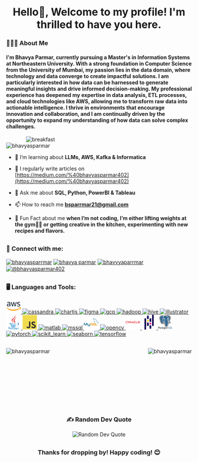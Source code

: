 <h1 align="center">Hello👋,  Welcome to my profile! I'm thrilled to have you here.</h1>
<h3 align="left"> 🧑🏻‍💻 About Me</h3>
<h4 align="left">
I'm Bhavya Parmar, currently pursuing a Master's in Information Systems at Northeastern University. With a strong foundation in Computer Science from the University of Mumbai, my passion lies in the data domain, where technology and data converge to create impactful solutions. I am particularly interested in how data can be harnessed to generate meaningful insights and drive informed decision-making.
My professional experience has deepened my expertise in data analysis, ETL processes, and cloud technologies like AWS, allowing me to transform raw data into actionable intelligence. I thrive in environments that encourage innovation and collaboration, and I am continually driven by the opportunity to expand my understanding of how data can solve complex challenges.
</h4>

<img align = "right" alt = "breakfast" width = "450" src = "https://i.giphy.com/media/v1.Y2lkPTc5MGI3NjExNWE4cW40dXR6cmR5ZTB3N3c2ZWVib2x3NDhkNW12cTU2Nm0xMTdhbCZlcD12MV9pbnRlcm5hbF9naWZfYnlfaWQmY3Q9Zw/JWuBH9rCO2uZuHBFpm/giphy.gif">

<p align="left"> <img src="https://komarev.com/ghpvc/?username=bhavyasparmar&label=Profile%20views&color=0e75b6&style=flat" alt="bhavyasparmar" /> </p>

- 🌱 I’m learning about **LLMs, AWS, Kafka & Informatica**

- 📝 I regularly write articles on [https://medium.com/%40bhavyasparmar402](https://medium.com/%40bhavyasparmar402)

- 💬 Ask me about **SQL, Python, PowerBI & Tableau**

- 📫 How to reach me **bsparrmar21@gmail.com**

- 🚀 Fun Fact about me  **when I’m not coding, I’m either lifting weights at the gym🏋️‍♂️ or getting creative in the kitchen, experimenting with new recipes and flavors.**

##

<h3 align="left"> 📮 Connect with me:</h3>
<p align="left">
<a href="https://twitter.com/bhavyasparrmar" target="blank"><img align="center" src="https://raw.githubusercontent.com/rahuldkjain/github-profile-readme-generator/master/src/images/icons/Social/twitter.svg" alt="bhavyasparrmar" height="30" width="40" /></a>
<a href="https://linkedin.com/in/bhavya parmar" target="blank"><img align="center" src="https://raw.githubusercontent.com/rahuldkjain/github-profile-readme-generator/master/src/images/icons/Social/linked-in-alt.svg" alt="bhavya parmar" height="30" width="40" /></a>
<a href="https://instagram.com/bhavvyaparrmar" target="blank"><img align="center" src="https://raw.githubusercontent.com/rahuldkjain/github-profile-readme-generator/master/src/images/icons/Social/instagram.svg" alt="bhavvyaparrmar" height="30" width="40" /></a>
<a href="https://medium.com/@bhavyasparmar402" target="blank"><img align="center" src="https://raw.githubusercontent.com/rahuldkjain/github-profile-readme-generator/master/src/images/icons/Social/medium.svg" alt="@bhavyasparmar402" height="30" width="40" /></a>
</p>

##

<h3 align="left"> 🖥️ Languages and Tools:</h3>
<p align="left"> <a href="https://aws.amazon.com" target="_blank" rel="noreferrer"> <img src="https://raw.githubusercontent.com/devicons/devicon/master/icons/amazonwebservices/amazonwebservices-original-wordmark.svg" alt="aws" width="40" height="40"/> </a> <a href="https://cassandra.apache.org/" target="_blank" rel="noreferrer"> <img src="https://www.vectorlogo.zone/logos/apache_cassandra/apache_cassandra-icon.svg" alt="cassandra" width="40" height="40"/> </a> <a href="https://www.chartjs.org" target="_blank" rel="noreferrer"> <img src="https://www.chartjs.org/media/logo-title.svg" alt="chartjs" width="40" height="40"/> </a> <a href="https://www.figma.com/" target="_blank" rel="noreferrer"> <img src="https://www.vectorlogo.zone/logos/figma/figma-icon.svg" alt="figma" width="40" height="40"/> </a> <a href="https://cloud.google.com" target="_blank" rel="noreferrer"> <img src="https://www.vectorlogo.zone/logos/google_cloud/google_cloud-icon.svg" alt="gcp" width="40" height="40"/> </a> <a href="https://hadoop.apache.org/" target="_blank" rel="noreferrer"> <img src="https://www.vectorlogo.zone/logos/apache_hadoop/apache_hadoop-icon.svg" alt="hadoop" width="40" height="40"/> </a> <a href="https://hive.apache.org/" target="_blank" rel="noreferrer"> <img src="https://www.vectorlogo.zone/logos/apache_hive/apache_hive-icon.svg" alt="hive" width="40" height="40"/> </a> <a href="https://www.adobe.com/in/products/illustrator.html" target="_blank" rel="noreferrer"> <img src="https://www.vectorlogo.zone/logos/adobe_illustrator/adobe_illustrator-icon.svg" alt="illustrator" width="40" height="40"/> </a> <a href="https://www.java.com" target="_blank" rel="noreferrer"> <img src="https://raw.githubusercontent.com/devicons/devicon/master/icons/java/java-original.svg" alt="java" width="40" height="40"/> </a> <a href="https://developer.mozilla.org/en-US/docs/Web/JavaScript" target="_blank" rel="noreferrer"> <img src="https://raw.githubusercontent.com/devicons/devicon/master/icons/javascript/javascript-original.svg" alt="javascript" width="40" height="40"/> </a> <a href="https://www.mathworks.com/" target="_blank" rel="noreferrer"> <img src="https://upload.wikimedia.org/wikipedia/commons/2/21/Matlab_Logo.png" alt="matlab" width="40" height="40"/> </a> <a href="https://www.microsoft.com/en-us/sql-server" target="_blank" rel="noreferrer"> <img src="https://www.svgrepo.com/show/303229/microsoft-sql-server-logo.svg" alt="mssql" width="40" height="40"/> </a> <a href="https://www.mysql.com/" target="_blank" rel="noreferrer"> <img src="https://raw.githubusercontent.com/devicons/devicon/master/icons/mysql/mysql-original-wordmark.svg" alt="mysql" width="40" height="40"/> </a> <a href="https://opencv.org/" target="_blank" rel="noreferrer"> <img src="https://www.vectorlogo.zone/logos/opencv/opencv-icon.svg" alt="opencv" width="40" height="40"/> </a> <a href="https://www.oracle.com/" target="_blank" rel="noreferrer"> <img src="https://raw.githubusercontent.com/devicons/devicon/master/icons/oracle/oracle-original.svg" alt="oracle" width="40" height="40"/> </a> <a href="https://pandas.pydata.org/" target="_blank" rel="noreferrer"> <img src="https://raw.githubusercontent.com/devicons/devicon/2ae2a900d2f041da66e950e4d48052658d850630/icons/pandas/pandas-original.svg" alt="pandas" width="40" height="40"/> </a> <a href="https://www.postgresql.org" target="_blank" rel="noreferrer"> <img src="https://raw.githubusercontent.com/devicons/devicon/master/icons/postgresql/postgresql-original-wordmark.svg" alt="postgresql" width="40" height="40"/> </a> <a href="https://pytorch.org/" target="_blank" rel="noreferrer"> <img src="https://www.vectorlogo.zone/logos/pytorch/pytorch-icon.svg" alt="pytorch" width="40" height="40"/> </a> <a href="https://scikit-learn.org/" target="_blank" rel="noreferrer"> <img src="https://upload.wikimedia.org/wikipedia/commons/0/05/Scikit_learn_logo_small.svg" alt="scikit_learn" width="40" height="40"/> </a> <a href="https://seaborn.pydata.org/" target="_blank" rel="noreferrer"> <img src="https://seaborn.pydata.org/_images/logo-mark-lightbg.svg" alt="seaborn" width="40" height="40"/> </a> <a href="https://www.tensorflow.org" target="_blank" rel="noreferrer"> <img src="https://www.vectorlogo.zone/logos/tensorflow/tensorflow-icon.svg" alt="tensorflow" width="40" height="40"/> </a> </p>

##

<p><img align="left" src="https://github-readme-stats.vercel.app/api/top-langs?username=bhavyasparmar&show_icons=true&locale=en&layout=compact" alt="bhavyasparmar" /></p>

<p><img align="right" src="https://github-readme-streak-stats.herokuapp.com/?user=bhavyasparmar&" alt="bhavyasparmar" /></p>

<br><br><br><br><br><br><br><br><br>

## <h3 align="center">✍️ Random Dev Quote </h3>
<div align="center">
  <img src="https://quotes-github-readme.vercel.app/api?type=horizontal&theme=dark" alt="Random Dev Quote">
</div>

##

<h3 align="center"> <h3 align="center"> Thanks for dropping by! Happy coding! 😊</h3>
